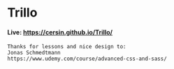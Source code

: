 # Trillo

#### Live: https://cersin.github.io/Trillo/

~~~~
Thanks for lessons and nice design to:
Jonas Schmedtmann
https://www.udemy.com/course/advanced-css-and-sass/

